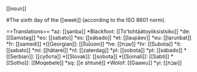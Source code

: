 [[noun]]

#The sixth day of the [[week]] (according to the ISO 8601 norm).

==Translations==
*az: [[ş&#601;nb&#601;]]
*Blackfoot: [[To'tohtáátoyiiksistsiko]]
*de: [[Samstag]]
*eo: [[sabato]]
*es: [[sábado]]
*et: [[laupäev]]
*eu: [[larunbat]]
*fr: [[samedi]]
*[[Georgian]]: [[შაბათი]]
*he: [[שבת]]
*hr: [[Subota]]
*it: [[sabato]]
*mi: [[hätarei]]
*nl: [[zaterdag]]
*pl: [[sobota]]
*pt: [[s&aacute;bado]]
*[[Serbian]]: [[субота]]
*[[Slovak]]: [[sobota]]
*[[Somali]]: [[Sabti]]
*[[Sotho]]: [[Moqebele]]
*sq: [[e shtunë]]
*Wolof: [[Gaawu]]
*yi: [[שבת]]